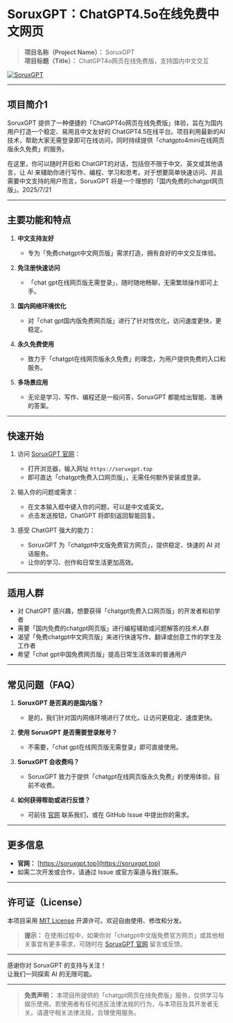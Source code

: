 # **SoruxGPT：ChatGPT4.5o在线免费中文网页**

> **项目名称（Project Name）：** SoruxGPT  
> **项目标题（Title）：** ChatGPT4o网页在线免费版，支持国内中文交互  

[![SoruxGPT](https://img.shields.io/badge/SoruxGPT-ChatGPT%20Online%20Free%20版-brightgreen.svg)](https://soruxgpt.top)

---

## **项目简介**1

SoruxGPT 提供了一种便捷的「ChatGPT4o网页在线免费版」体验，旨在为国内用户打造一个稳定、易用且中文友好的 ChatGPT4.5在线平台。项目利用最新的AI技术，帮助大家无需登录即可在线访问，同时持续提供「chatgpto4mini在线网页版永久免费」的服务。

在这里，你可以随时开启和 ChatGPT的对话，包括但不限于中文、英文或其他语言，让 AI 来辅助你进行写作、编程、学习和思考。对于想要简单快速访问、并且需要中文支持的用户而言，SoruxGPT 将是一个理想的「国内免费的chatgpt网页版」。2025/7/21

---

## **主要功能和特点**

1. **中文支持友好**  
   - 专为「免费chatgpt中文网页版」需求打造，拥有良好的中文交互体验。  

2. **免注册快速访问**  
   - 「chat gpt在线网页版无需登录」，随时随地畅聊，无需繁琐操作即可上手。  

3. **国内网络环境优化**  
   - 对「chat gpt国内版免费网页版」进行了针对性优化，访问速度更快，更稳定。  

4. **永久免费使用**  
   - 致力于「chatgpt在线网页版永久免费」的理念，为用户提供免费的入口和服务。  

5. **多场景应用**  
   - 无论是学习、写作、编程还是一般问答，SoruxGPT 都能给出智能、准确的答案。  

---

## **快速开始**

1. 访问 [SoruxGPT 官网](https://soruxgpt.top)：  
   - 打开浏览器，输入网址 `https://soruxgpt.top`  
   - 即可直达「chatgpt免费入口网页版」，无需任何额外安装或登录。

2. 输入你的问题或需求：  
   - 在文本输入框中键入你的问题，可以是中文或英文。  
   - 点击发送按钮，ChatGPT 将即刻返回智能回复。

3. 感受 ChatGPT 强大的能力：  
   - SoruxGPT 为「chatgpt中文版免费官方网页」，提供稳定、快速的 AI 对话服务。  
   - 让你的学习、创作和日常生活更加高效。

---

## **适用人群**

- 对 ChatGPT 感兴趣，想要获得「chatgpt免费入口网页版」的开发者和初学者  
- 需要「国内免费的chatgpt网页版」进行编程辅助或问题解答的技术人群  
- 渴望「免费chatgpt中文网页版」来进行快速写作、翻译或创意工作的学生及工作者  
- 希望「chat gpt中国免费网页版」提高日常生活效率的普通用户  

---

## **常见问题（FAQ）**

1. **SoruxGPT 是否真的是国内版？**  
   - 是的，我们针对国内网络环境进行了优化，让访问更稳定、速度更快。  

2. **使用 SoruxGPT 是否需要登录账号？**  
   - 不需要，「chat gpt在线网页版无需登录」即可直接使用。  

3. **SoruxGPT 会收费吗？**  
   - SoruxGPT 致力于提供「chatgpt在线网页版永久免费」的使用体验，目前不收费。  

4. **如何获得帮助或进行反馈？**  
   - 可前往 [官网](https://soruxgpt.top) 联系我们，或在 GitHub Issue 中提出你的需求。

---

## **更多信息**

- **官网：** [https://soruxgpt.top](https://soruxgpt.top)  
- 如需二次开发或合作，请通过 Issue 或官方渠道与我们联系。

---

## **许可证（License）**

本项目采用 [MIT License](LICENSE) 开源许可。欢迎自由使用、修改和分发。

> **提示：** 在使用过程中，如果你对「chatgpt中文版免费官方网页」或其他相关事宜有更多需求，可随时在 [SoruxGPT 官网](https://soruxgpt.top) 留言或反馈。

---

感谢你对 SoruxGPT 的支持与关注！  
让我们一同探索 AI 的无限可能。  

---  

> **免责声明：** 本项目所提供的「chatgpt网页在线免费版」服务，仅供学习与娱乐使用。若使用者有任何违反法律法规的行为，与本项目及其开发者无关。请遵守相关法律法规，合理使用服务。  
